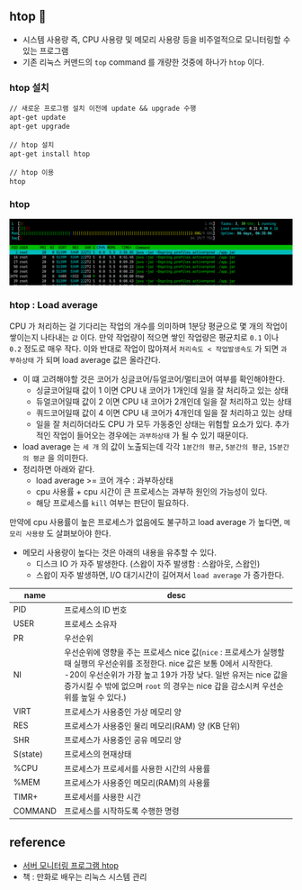 ## htop 👀
* 시스템 사용량 즉, CPU 사용량 및 메모리 사용량 등을 비주얼적으로 모니터링할 수 있는 프로그램
* 기존 리눅스 커맨드의 `top` command 를 개량한 것중에 하나가 `htop` 이다.

### htop 설치
```
// 새로운 프로그램 설치 이전에 update && upgrade 수행
apt-get update
apt-get upgrade

// htop 설치
apt-get install htop

// htop 이용
htop
```

### htop
<img src="../Image/2021_01_09_htop.png" />

### htop : Load average
CPU 가 처리하는 걸 기다리는 작업의 개수를 의미하며 1분당 평균으로 몇 개의 작업이 쌓이는지 나타내는 `값` 이다. 만약 작업량이 적으면 쌓인 작업량은 평균치로 `0.1` 이나 `0.2` 정도로 매우 작다. 이와 반대로 작업이 많아져서 `처리속도 < 작업발생속도` 가 되면 `과부하상태` 가 되며 load average 값은 올라간다.

* 이 떄 고려해야할 것은 코어가 싱글코어/듀얼코어/멀티코어 여부를 확인해야한다.
    * 싱글코어일때 값이 1 이면 CPU 내 코어가 1개인데 일을 잘 처리하고 있는 상태
    * 듀얼코어일때 값이 2 이면 CPU 내 코어가 2개인데 일을 잘 처리하고 있는 상태
    * 쿼드코어일때 값이 4 이면 CPU 내 코어가 4개인데 일을 잘 처리하고 있는 상태
    * 일을 잘 처리하더라도 CPU 가 모두 가동중인 상태는 위험할 요소가 있다. 추가적인 작업이 들어오는 경우에는 `과부하상태` 가 될 수 있기 때문이다.
* load average 는 `세 개` 의 값이 노출되는데 각각 `1분간의 평균`, `5분간의 평균`, `15분간의 평균` 을 의미한다.
* 정리하면 아래와 같다.
    * load average >= 코어 개수 : 과부하상태
    * cpu 사용률 + cpu 시간이 큰 프로세스는 과부하 원인의 가능성이 있다.
    * 해당 프로세스를 `kill` 여부는 판단이 필요하다.

만약에 cpu 사용률이 높은 프로세스가 없음에도 불구하고 load average 가 높다면, `메모리 사용량` 도 살펴보아야 한다.

* 메모리 사용량이 높다는 것은 아래의 내용을 유추할 수 있다.
    * 디스크 IO 가 자주 발생한다. (스왑이 자주 발생함 : 스왑아웃, 스왑인)
    * 스왑이 자주 발생하면, I/O 대기시간이 길어져서 `load average` 가 증가한다.

|name|desc|
|---|---|
|PID|프로세스의 ID 번호|
|USER|프로세스 소유자|
|PR|우선순위|
|NI|우선순위에 영향을 주는 프로세스 nice 값(`nice` : 프로세스가 실행할 때 실행의 우선순위를 조정한다. nice 값은 보통 0에서 시작한다. -20이 우선순위가 가장 높고 19가 가장 낮다. 일반 유저는 nice 값을 증가시킬 수 밖에 없으며 `root` 의 경우는 nice 갑을 감소시켜 우선순위를 높일 수 있다.)|
|VIRT|프로세스가 사용중인 가상 메모리 양|
|RES|프로세스가 사용중인 물리 메모리(RAM) 양 (KB 단위)|
|SHR|프로세스가 사용중인 공유 메모리 양|
|S(state)|프로세스의 현재상태|
|%CPU|프로세스가 프로세서를 사용한 시간의 사용률|
|%MEM|프로세스가 사용중인 메모리(RAM)의 사용률|
|TIMR+|프로세서를 사용한 시간|
|COMMAND|프로세스를 시작하도록 수행한 명령|


## reference
* [서버 모니터링 프로그램 htop](https://happist.com/557995/%EC%84%9C%EB%B2%84-%EB%AA%A8%EB%8B%88%ED%84%B0%EB%A7%81-%ED%94%84%EB%A1%9C%EA%B7%B8%EB%9E%A8-htop-%EC%82%AC%EC%9A%A9-%EB%B0%A9%EB%B2%95-ubuntu)
* 책 : 만화로 배우는 리눅스 시스템 관리